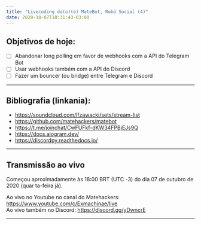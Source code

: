 ```yaml
---
title: "Livecoding da(o)(e) MateBot, Robô Social (4)"
date: 2020-10-07T18:31:43-03:00
---
```


## Objetivos de hoje:

- [ ] Abandonar long polling em favor de webhooks com a API do Telegram Bot  
- [ ] Usar webhooks também com a API do Discord  
- [ ] Fazer um bouncer (ou bridge) entre Telegram e Discord  

---

## Bibliografia (linkania):

* <https://soundcloud.com/lfzawacki/sets/stream-list>  
* <https://github.com/matehackers/matebot>  
* <https://t.me/joinchat/CwFUFkf-dKW34FPBjEJs9Q>  
* <https://docs.aiogram.dev/>  
* <https://discordpy.readthedocs.io/>

---

## Transmissão ao vivo

Começou aproximadamente às 18:00 BRT (UTC -3) do dia 07 de outubro de 2020 (quar
ta-feira já).  

Ao vivo no Youtube no canal do Matehackers: 
<https://www.youtube.com/c/Exmachinae/live>  
Ao vivo também no Discord: <https://discord.gg/yDwncrE>  

---

